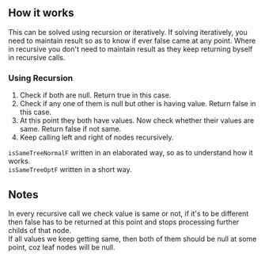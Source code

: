 ## How it works
This can be solved using recursion or iteratively. If solving iteratively, you need to maintain result so as to know if ever false came at any point. Where in recursive you don't need to maintain result as they keep returning byself in recursive calls.<br/>
### Using Recursion
1. Check if both are null. Return true in this case.
2. Check if any one of them is null but other is having value. Return false in this case.
3. At this point they both have values. Now check whether their values are same. Return false if not same.
4. Keep calling left and right of nodes recursively.

`isSameTreeNormalF` written in an elaborated way, so as to understand how it works.<br/>
`isSameTreeOptF` written in a short way.

## Notes
In every recursive call we check value is same or not, if it's to be different then false has to be returned at this point and stops processing further childs of that node.<br/>
If all values we keep getting same, then both of them should be null at some point, coz leaf nodes will be null.
